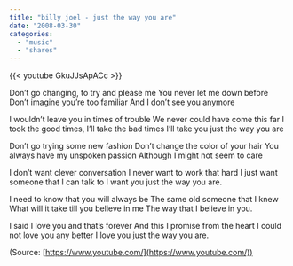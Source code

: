 ```yaml
---
title: "billy joel - just the way you are"
date: "2008-03-30"
categories:
  - "music"
  - "shares"
---
```


{{< youtube GkuJJsApACc >}}

Don’t go changing, to try and please me
You never let me down before
Don’t imagine you’re too familiar
And I don’t see you anymore

I wouldn’t leave you in times of trouble
We never could have come this far
I took the good times, I’ll take the bad times
I’ll take you just the way you are

Don’t go trying some new fashion
Don’t change the color of your hair
You always have my unspoken passion
Although I might not seem to care

I don’t want clever conversation
I never want to work that hard
I just want someone that I can talk to
I want you just the way you are.

I need to know that you will always be
The same old someone that I knew
What will it take till you believe in me
The way that I believe in you.

I said I love you and that’s forever
And this I promise from the heart
I could not love you any better
I love you just the way you are.

(Source: [https://www.youtube.com/](https://www.youtube.com/))
